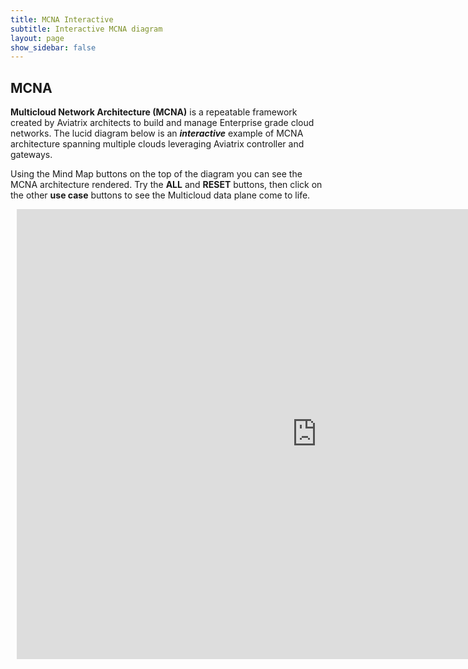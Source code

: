 ```yaml
---
title: MCNA Interactive
subtitle: Interactive MCNA diagram
layout: page
show_sidebar: false
---
```


## MCNA

**Multicloud Network Architecture (MCNA)** is a repeatable framework created by Aviatrix architects to build and manage Enterprise grade cloud networks. The lucid diagram below is an **_interactive_** example of MCNA architecture spanning multiple clouds leveraging Aviatrix controller and gateways.

Using the Mind Map buttons on the top of the diagram you can see the MCNA architecture rendered. Try the **ALL** and **RESET** buttons, then click on the other **use case** buttons to see the Multicloud data plane come to life.

<div style="width: 960px; height: 720px; margin: 10px; position: relative;"><iframe src="https://www.lucidchart.com/documents/embeddedchart/56c2d780-3976-4560-8e3a-9356e413120e" id="hvHSF24vjQf-" frameborder="0" allowfullscreen="allowfullscreen" height="100%" width="100%"></iframe></div>




